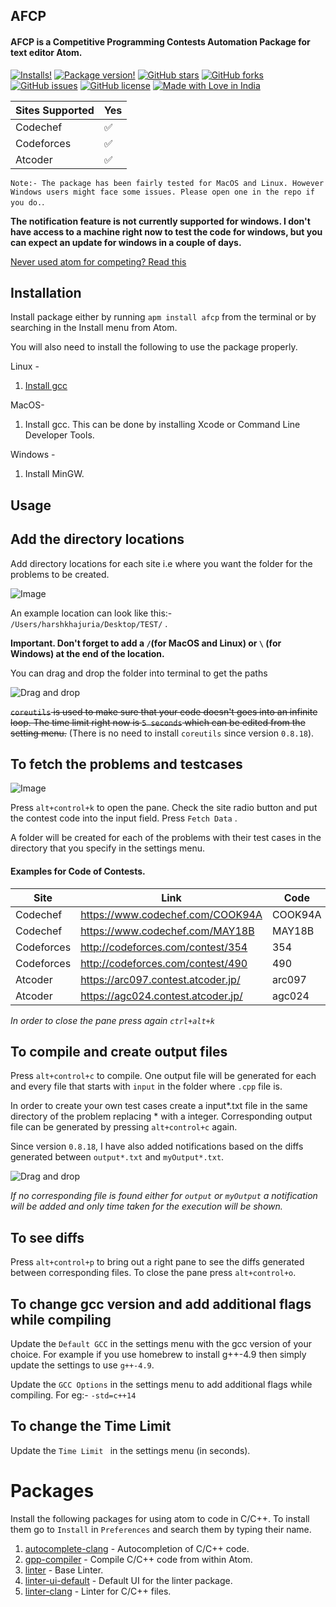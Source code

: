 ## AFCP

#### AFCP is a Competitive Programming Contests Automation Package for text editor Atom.

[![Installs!](https://img.shields.io/apm/dm/afcp.svg?style=flat-square)](https://atom.io/packages/afcp)
[![Package version!](https://img.shields.io/apm/v/afcp.svg?style=flat-square)](https://atom.io/packages/afcp)
[![GitHub stars](https://img.shields.io/github/stars/horcrux2301/AFCP.svg)](https://github.com/horcrux2301/AFCP/stargazers)
[![GitHub forks](https://img.shields.io/github/forks/horcrux2301/AFCP.svg)](https://github.com/horcrux2301/AFCP/network/members)
[![GitHub issues](https://img.shields.io/github/issues/horcrux2301/AFCP.svg)](https://github.com/horcrux2301/AFCP/issues)
[![GitHub license](https://img.shields.io/github/license/horcrux2301/AFCP.svg)](https://github.com/horcrux2301/AFCP)
[![Made with Love in India](https://madewithlove.org.in/badge.svg)](https://madewithlove.org.in/)



Sites Supported | Yes
------------ | -------------
Codechef | :white_check_mark:
Codeforces | :white_check_mark:
Atcoder | :white_check_mark:

`Note:- The package has been fairly tested for MacOS and Linux. However Windows users might face some issues. Please open one in the repo if you do.`.

**The notification feature is not currently supported for windows. I don't have access to a machine right now to test the code for windows, but you can expect an update for windows in a couple of days.**

[Never used atom for competing? Read this](#packages)

## Installation

Install package either by running `apm install afcp` from the terminal or by searching in the Install menu from Atom.

You will also need to install the following to use the package properly.

Linux -

1. [Install gcc](https://gist.github.com/application2000/73fd6f4bf1be6600a2cf9f56315a2d91)

MacOS-

1. Install gcc. This can be done by installing Xcode or Command Line Developer Tools.

Windows -

1. Install MinGW.



## Usage

**Add the directory locations**
---

Add directory locations for each site i.e where you want the folder for the problems to be created.

![Image](https://i.imgur.com/x66KloC.png)

An example location can look like this:- `/Users/harshkhajuria/Desktop/TEST/` .

**Important. Don't forget to add a `/`(for MacOS and Linux) or `\` (for Windows) at the end of the location.**

You can drag and drop the folder into terminal to get the paths


![Drag and drop](https://i.imgur.com/PYwz7Qh.gif)

~~`coreutils` is used to make sure that your code doesn't goes into an infinite loop. The time limit right now is `5 seconds` which can be edited from the setting menu.~~ (There is no need to install `coreutils` since version `0.8.18`).

**To fetch the problems and testcases**
---

![Image](https://i.imgur.com/HRwTUOT.png)

Press `alt+control+k` to open the pane. Check the site radio button and put the contest code into the input field. Press `Fetch Data` .

A folder will be created for each of the problems with their test cases in the directory that you specify in the settings menu.


#### Examples for Code of Contests.

Site | Link | Code
------------ | ------------- | -------------
Codechef | https://www.codechef.com/COOK94A | COOK94A
Codechef | https://www.codechef.com/MAY18B | MAY18B
Codeforces | http://codeforces.com/contest/354 | 354
Codeforces | http://codeforces.com/contest/490 | 490
Atcoder | https://arc097.contest.atcoder.jp/ | arc097
Atcoder | https://agc024.contest.atcoder.jp/ | agc024


*In order to close the pane press again `ctrl+alt+k`*

**To compile and create output files**
---

Press `alt+control+c` to compile. One output file will be generated for each and every file that starts with `input` in the folder where `.cpp` file is.

In order to create your own test cases create a input*.txt file in the same directory of the problem replacing * with a integer.
Corresponding output file can be generated by pressing `alt+control+c` again.

Since version `0.8.18`, I have also added notifications based on the diffs generated between `output*.txt` and `myOutput*.txt`. 

![Drag and drop](https://i.imgur.com/eUtCzQ7.gif)

*If no corresponding file is found either for `output` or `myOutput` a notification will be added and only time taken for the execution will be shown.*

**To see diffs**
---

Press `alt+control+p` to bring out a right pane to see the diffs generated between corresponding files. To close the pane press `alt+control+o`.

**To change gcc version and add additional flags while compiling**
---
Update the `Default GCC` in the settings menu with the gcc version of your choice. For example if you use homebrew to install g++-4.9 then simply update the settings to use `g++-4.9`.

Update the `GCC Options` in the settings menu to add additional flags while compiling. For eg:- `-std=c++14`

**To change the Time Limit**
---
Update the `Time Limit ` in the settings menu (in seconds).

# Packages

Install the following packages for using atom to code in C/C++. To install them go to `Install` in `Preferences` and search them by typing their name.

1. [autocomplete-clang](https://atom.io/packages/autocomplete-clang) - Autocompletion of C/C++ code.
2. [gpp-compiler](https://atom.io/packages/gpp-compiler) - Compile C/C++ code from within Atom.
3. [linter](https://atom.io/packages/linter) - Base Linter.
4. [linter-ui-default](https://atom.io/packages/linter-ui-default) - Default UI for the linter package.
5. [linter-clang](https://atom.io/packages/linter-clang) - Linter for C/C++ files.
